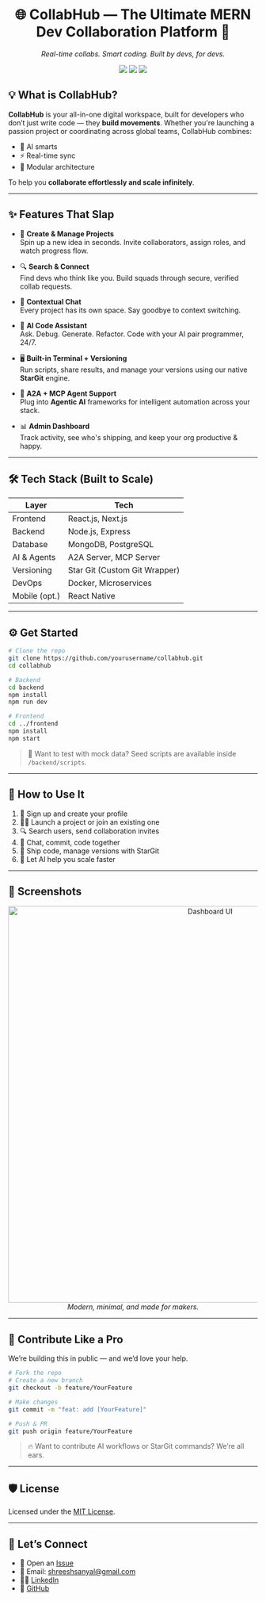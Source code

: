 
<h1 align="center">🌐 CollabHub — The Ultimate MERN Dev Collaboration Platform 🚀</h1>
<p align="center"><em>Real-time collabs. Smart coding. Built by devs, for devs.</em></p>

<p align="center">
  <img src="https://img.shields.io/badge/Stack-MERN-00d8ff?style=for-the-badge&logo=react" />
  <img src="https://img.shields.io/badge/Made%20For-Devs-38bdf8?style=for-the-badge" />
  <img src="https://img.shields.io/badge/Powered%20By-AI%20%2B%20Realtime-blueviolet?style=for-the-badge" />
</p>


## 💡 What is CollabHub?

**CollabHub** is your all-in-one digital workspace, built for developers who don’t just write code — they **build movements**. Whether you're launching a passion project or coordinating across global teams, CollabHub combines:

- 🧠 AI smarts  
- ⚡ Real-time sync  
- 🧩 Modular architecture  

To help you **collaborate effortlessly and scale infinitely**.

---

## ✨ Features That Slap

- 🔨 **Create & Manage Projects**  
  Spin up a new idea in seconds. Invite collaborators, assign roles, and watch progress flow.

- 🔍 **Search & Connect**  
  Find devs who think like you. Build squads through secure, verified collab requests.

- 💬 **Contextual Chat**  
  Every project has its own space. Say goodbye to context switching.

- 🤖 **AI Code Assistant**  
  Ask. Debug. Generate. Refactor. Code with your AI pair programmer, 24/7.

- 🖥️ **Built-in Terminal + Versioning**  
  Run scripts, share results, and manage your versions using our native **StarGit** engine.

- 🧠 **A2A + MCP Agent Support**  
  Plug into **Agentic AI** frameworks for intelligent automation across your stack.

- 📊 **Admin Dashboard**  
  Track activity, see who's shipping, and keep your org productive & happy.

---

## 🛠️ Tech Stack (Built to Scale)

| Layer         | Tech                          |
|---------------|-------------------------------|
| Frontend      | React.js, Next.js             |
| Backend       | Node.js, Express              |
| Database      | MongoDB, PostgreSQL           |
| AI & Agents   | A2A Server, MCP Server         |
| Versioning    | Star Git (Custom Git Wrapper) |
| DevOps        | Docker, Microservices         |
| Mobile (opt.) | React Native                  |

---

## ⚙️ Get Started

```bash
# Clone the repo
git clone https://github.com/yourusername/collabhub.git
cd collabhub

# Backend
cd backend
npm install
npm run dev

# Frontend
cd ../frontend
npm install
npm start
````

> 💬 Want to test with mock data? Seed scripts are available inside `/backend/scripts`.

---

## 🚀 How to Use It

1. 🔐 Sign up and create your profile
2. 🧑‍💻 Launch a project or join an existing one
3. 🔍 Search users, send collaboration invites
4. 💬 Chat, commit, code together
5. 🚀 Ship code, manage versions with StarGit
6. 🤖 Let AI help you scale faster

---

## 🌌 Screenshots

<p align="center">
  <img src="https://your-image-link.com/dashboard-preview.png" width="800" alt="Dashboard UI"/>
  <br />
  <em>Modern, minimal, and made for makers.</em>
</p>

---

## 🧩 Contribute Like a Pro

We’re building this in public — and we’d love your help.

```bash
# Fork the repo
# Create a new branch
git checkout -b feature/YourFeature

# Make changes
git commit -m "feat: add [YourFeature]"

# Push & PR
git push origin feature/YourFeature
```

> 🔥 Want to contribute AI workflows or StarGit commands? We’re all ears.

---

## 🛡️ License

Licensed under the [MIT License](LICENSE).

---

## 📣 Let’s Connect

* 💬 Open an [Issue](https://github.com/SHREESH2004/collabhub/issues)
* 📧 Email: [shreeshsanyal@gmail.com](mailto:shreeshsanyal@gmail.com)
* 👨‍💻 [LinkedIn](https://www.linkedin.com/in/shreesh-sanyal/)
* 🐙 [GitHub](https://github.com/SHREESH2004)
